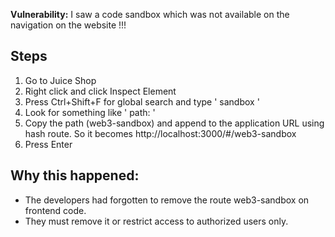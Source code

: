 **Vulnerability:** I saw a code sandbox which was not available on the navigation on the website !!!

## Steps
1. Go to Juice Shop
2. Right click and click Inspect Element
3. Press Ctrl+Shift+F for global search and type ' sandbox '
4. Look for something like ' path: '
5. Copy the path (web3-sandbox) and append to the application URL using hash route. So it becomes http://localhost:3000/#/web3-sandbox 
6. Press Enter

## Why this happened:
- The developers had forgotten to remove the route web3-sandbox on frontend code. 
- They must remove it or restrict access to authorized users only.
